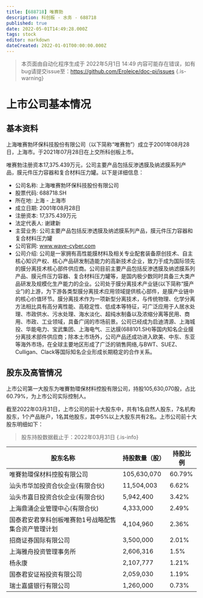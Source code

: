 ```yaml
---
title: [688718] 唯赛勃
description: 科创板 - 水务 - 688718
published: true
date: 2022-05-01T14:49:28.000Z
tags: stock
editor: markdown
dateCreated: 2022-01-01T00:00:00.000Z
---
```


> 本页面由自动化程序生成于 2022年5月1日 14:49
> 内容可能存在错误，如有bug请提交issue至：https://github.com/Eroleice/doc-pi/issues
{.is-warning}

# 上市公司基本情况

## 基本资料

上海唯赛勃环保科技股份有限公司（以下简称“唯赛勃”）成立于2001年08月28日，上海市。于2021年07月28日在上交所科创板上市。

唯赛勃注册资本17,375.439万元，公司主要产品包括反渗透膜及纳滤膜系列产品，膜元件压力容器和复合材料压力罐。以下是详细信息：

- 公司名称: 上海唯赛勃环保科技股份有限公司
- 股票代码: 688718.SH
- 所在地: 上海 - 上海市
- 成立日期: 2001年08月28日
- 注册资本: 17,375.439万元
- 法定代表人: 谢建新
- 主营业务: 公司主要产品包括反渗透膜及纳滤膜系列产品，膜元件压力容器和复合材料压力罐
- 公司官网: www.wave-cyber.com
- 公司介绍: 公司是一家拥有高性能膜材料及相关专业配套装备原创技术、自主核心知识产权、核心产品研发制造能力的高新技术企业，致力于成为国际领先的膜分离技术核心部件供应商。公司目前主要产品包括反渗透膜及纳滤膜系列产品、膜元件压力容器、复合材料压力罐等，是国内极少数同时具备三大类产品研发及规模化生产能力的企业。公司处于膜分离技术产业链(以下简称“膜产业”)的上游，为下游各类型膜分离技术应用领域提供核心部件，是膜产业链中的核心价值环节。膜分离技术作为一项新型分离技术，与传统物理、化学分离方法相比具有高分离性能、高稳定性、低成本等特征，可广泛应用于人居水处理、市政供水、污水处理、海水淡化、超纯水制备以及浓缩分离等民用、商用、市政、工业领域，具备广阔的市场前景。公司已经成为启迪清源、上海城投、华能电力、宝武集团、上海电气、三达膜(688101.SH)等国内知名企业膜分离技术部件供应商；除本土市场外，公司产品还成功进入欧美、中东、东亚等海外市场，在全球主要地区形成了广泛的销售网络,与BWT、SUEZ、Culligan、Clack等国际知名企业形成长期稳定的合作关系。


## 股东及高管情况

上市公司第一大股东为唯賽勃環保材料控股有限公司，持股105,630,070股，占比60.79%，为上市公司实际控制人。

截至2022年03月31日，上市公司的前十大股东中，共有1名自然人股东，7名机构股东，1个产品账户，1名其他股东，其中5%以上大股东共有2名。上市公司前十大股东明细如下：

> 股东持股数据截止于：2022年03月31日
{.is-info}

| 股东名称 | 持股数量（股） | 持股比例 |
| --- | --- | --- |
| 唯賽勃環保材料控股有限公司 | 105,630,070 | 60.79% |
| 汕头市华加投资合伙企业(有限合伙) | 11,504,003 | 6.62% |
| 汕头市嘉日投资合伙企业(有限合伙) | 5,942,400 | 3.42% |
| 上海鼎涌企业管理中心(有限合伙) | 4,333,000 | 2.49% |
| 国泰君安君享科创板唯赛勃1号战略配售集合资产管理计划 | 4,104,960 | 2.36% |
| 招商证券国际有限公司 | 3,500,000 | 2.01% |
| 上海雅舟投资管理事务所 | 2,606,316 | 1.5% |
| 杨永康 | 2,107,777 | 1.21% |
| 国泰君安证裕投资有限公司 | 2,059,030 | 1.19% |
| 瑞士嘉盛银行有限公司 | 1,260,000 | 0.73% |




